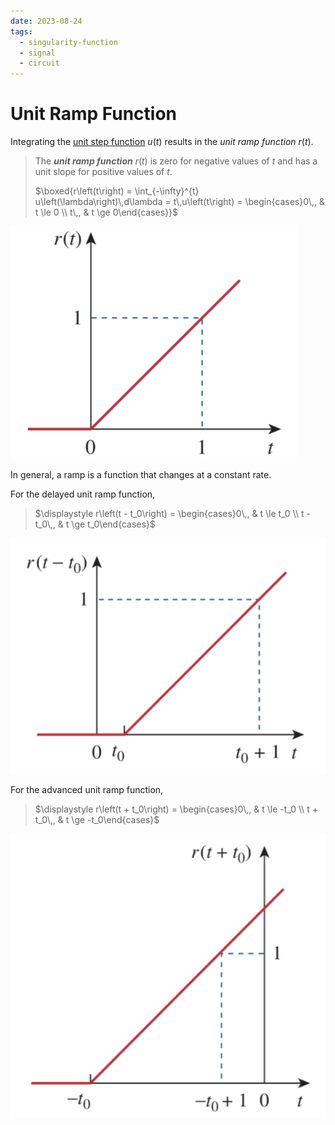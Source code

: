 ```yaml
---
date: 2023-08-24
tags:
  - singularity-function
  - signal
  - circuit
---
```


# Unit Ramp Function

Integrating the [unit step function](58fcc503.md) $u\left(t\right)$ results in the *unit ramp function* $r\left(t\right)$.

> The ***unit ramp function*** $r\left(t\right)$ is zero for negative values of $t$ and has a unit slope for positive values of $t$.
>
> $\boxed{r\left(t\right) = \int_{-\infty}^{t} u\left(\lambda\right)\,d\lambda = t\,u\left(t\right) = \begin{cases}0\,, & t \le 0 \\ t\,, & t \ge 0\end{cases}}$

![](./media/unit-ramp-function.png)

In general, a ramp is a function that changes at a constant rate.

For the delayed unit ramp function,

> $\displaystyle r\left(t - t_0\right) = \begin{cases}0\,, & t \le t_0 \\ t - t_0\,, & t \ge t_0\end{cases}$

![](./media/unit-ramp-function-delayed.png)

For the advanced unit ramp function,

> $\displaystyle r\left(t + t_0\right) = \begin{cases}0\,, & t \le -t_0 \\ t + t_0\,, & t \ge -t_0\end{cases}$

![](./media/unit-ramp-function-advanced.png)
